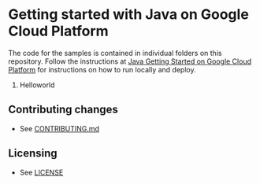 # Getting started with Java on Google Cloud Platform

The code for the samples is contained in individual folders on this repository.
Follow the instructions at [Java Getting Started on Google Cloud Platform](http://cloud.google.com/java/getting-started) for instructions on how to run locally and deploy.

1. Helloworld

## Contributing changes

* See [CONTRIBUTING.md](CONTRIBUTING.md)


## Licensing

* See [LICENSE](LICENSE)
